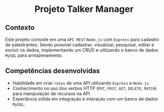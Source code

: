 # <p align="center">Projeto Talker Manager</p>

## Contexto

Este projeto consiste em uma `API REST` `Node.js` com `Express` para cadastro de palestrantes. Sendo possível cadastrar, visualizar, pesquisar, editar e excluir os dados, implementando um CRUD e utilizando o banco de dados `MySQL` para armazenamento.

## Competências desenvolvidas

- Habilidade em criar `rotas` de uma API utilizando `Express` e `Node.js`.
- Conhecimento no uso dos verbos HTTP (`PUT`, `POST`, `GET`, `DELETE`, `PATCH`) para manipulação de recursos na API.
- Experiência sólida em integração e interação com um banco de dados `MySQL`.
